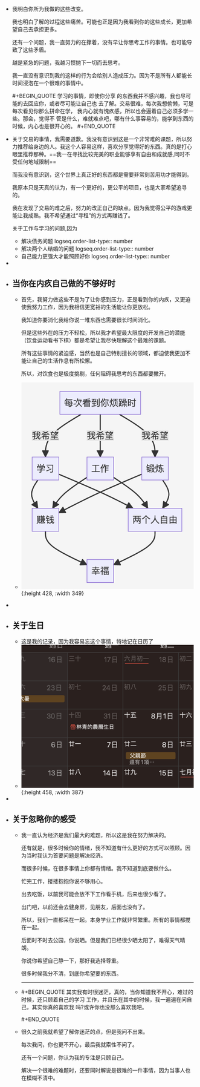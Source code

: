 - 我明白你所为我做的这些改变。
  
  我也明白了解的过程这些痛苦。可能也正是因为我看到你的这些成长，更加希望自己去承担更多。
  
  还有一个问题，我一直努力的在撑着，没有早让你思考工作的事情。也可能导致了这些矛盾。
  
  越是紧急的问题，我越习惯抛下一切而去思考。
  
  我一直没有意识到我的这样的行为会给别人造成压力。因为不是所有人都能长时间浸泡在一个很难的事情中。
  
  #+BEGIN_QUOTE
  学习的事情，即使你分享 的东西我并不感兴趣，我也尽可能的去回应你，或者尽可能让自己也 去了解。交易很难，每次我想偷懒，可是每次看见你那么拼命在学， 我内心就有愧疚感，所以也会逼着自己必须多学一些。那会，觉得不 管是什么，难就难点吧，哪有什么事容易的，能学到东西的时候，内心也是很开心的。
  #+END_QUOTE
- 关于交易的事情，我需要道歉。我没有意识到这是一个非常难的课题，所以努力推荐给身边的人。我这个人容易这样，喜欢分享觉得好的东西。真的是打心眼里推荐那种。==我一在寻找比较完美的职业能够享有自由和成就感,同时不受任何地域限制==
  
  而我没有意识到，这个世界上真正好的东西都是需要非常刻苦用功才能得到。
  
  我原本只是天真的认为，有一个更好的，更公平的项目，也是大家希望追寻的。
  
  我在发现了交易的难之后，努力的改正自己的缺点。因为我觉得公平的游戏更能让我成熟。我不希望通过“寻租”的方式再赚钱了。
  
  关于工作与学习的问题,因为
	- 解决债务问题
	  logseq.order-list-type:: number
	- 解决两个人结婚的问题
	  logseq.order-list-type:: number
	- 自己能力更强大才能照顾好你
	  logseq.order-list-type:: number
-
- ## 当你在内疚自己做的不够好时
	- 首先，我努力做这些不是为了让你感到压力，正是看到你的内疚，又更迫使我努力工作，因为我相信更宽裕的生活能让你更放松。
	  
	  我知道你要消化我给你说一堆东西也需要很长时间消化。
	  
	  但是这些外在的压力不轻松，所以我才希望最大限度的开发自己的潜能（饮食运动看书下棋）都是希望让我尽快理解这个最难的课题。
	  
	  所有这些事情的紧迫感，当然也是自己特别擅长的领域，都迫使我更加不能让自己的生活作息有所松懈。
	  
	  所以，对饮食也是极度挑剔，任何阻碍我思考的东西都要撇开。
	- ![image.png](../assets/image_1694545699318_0.png){:height 428, :width 349}
-
- ## 关于生日
	- 这是我的记录，因为我容易忘这个事情，特地记在日历了
	- ![image.png](../assets/image_1694547055198_0.png){:height 458, :width 387}
-
- ## 关于忽略你的感受
	- 我一直认为经济是我们最大的难题，所以这是我在努力解决的。
	  
	  还有就是，很多时候你的情绪，我不知道有什么更好的方式可以照顾。因为当时我认为首要问题是解决经济。
	  
	  而很多时候，在很多事情上你都有情绪。我不知道到底要做什么。
	  
	  忙完工作，搂搂抱抱你说不够用心。
	  
	  出去吃饭，以前我可能会放不下工作看手机，后来也很少看了。
	  
	  出门吧，以前还会去健身房，见朋友，后面也没有了。
	  
	  所以，我们一直都呆在一起。本身学业工作就非常繁重。所有的事情都搅在一起。
	  
	  后面时不时去公园，你说晒。但是我们已经很少晒太阳了，难得天气晴朗。
	  
	  你说你希望自己静一下，那好我选择尊重。
	  
	  很多时候我分不清，到底你希望要的东西。
	  
	  ---
	- #+BEGIN_QUOTE
	  其实我有时很迷茫，真的，当你知道我不开心，难过的时候，还只顾着自己的学习 工作，并且乐在其中的时候，我一遍遍在问自己，其实你真的喜欢我 吗?或许你也没那么喜欢我吧。
	  
	  #+END_QUOTE
	- 很久之前我就希望了解你迷茫的点，但是我问不出来。
	  
	  每次我问，你也更不开心，最后我就索性不问了。
	  
	  还有一个问题，你认为我的专注是只顾自己。
	  
	  解决一个很难的难题时，还要同时解说是很难的一件事情，因为当事人也在模糊不清中。